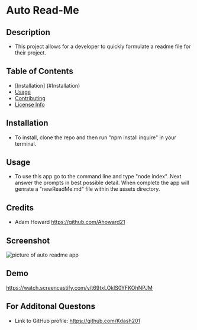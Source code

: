 # Auto Read-Me

## Description

* This project allows for a developer to quickly formulate a readme file for their project.

## Table of Contents

* [Installation] (#Installation)
* [Usage](#Usage)
* [Contributing](#Contributing)
* [License Info](#LicenseInfo)

## Installation
* To install, clone the repo and then run "npm install inquire" in your terminal.

## Usage
* To use this app go to the command line and type "node index".  Next answer the prompts in best possible detail.  When complete the app will genrate a "newReadMe.md" file within the assets directory.

## Credits
* Adam Howard https://github.com/Ahoward21

## Screenshot
![picture of auto readme app](./images/Auto-ReadMe.png)

## Demo

https://watch.screencastify.com/v/t69txLOklS0YFKOhNPJM

## For Additonal Questons

* Link to GitHub profile: https://github.com/Kdash201